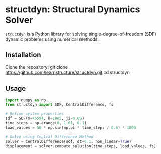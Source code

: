 # structdyn: Structural Dynamics Solver

`structdyn` is a Python library for solving single-degree-of-freedom (SDF) dynamic problems using numerical methods.

## Installation
Clone the repository:
git clone https://github.com/learnstructure/structdyn.git cd structdyn


## Usage
```python
import numpy as np
from structdyn import SDF, CentralDifference, fs

# Define system properties
sdf = SDF(m=45594, k=18e5, ji=0.05)
time_steps = np.arange(0, 1.01, 0.1)
load_values = 50 * np.sin(np.pi * time_steps / 0.6) * 1000

# Solve using Central Difference Method
solver = CentralDifference(sdf, dt=0.1, non_linear=True)
displacement = solver.compute_solution(time_steps, load_values, fs)


